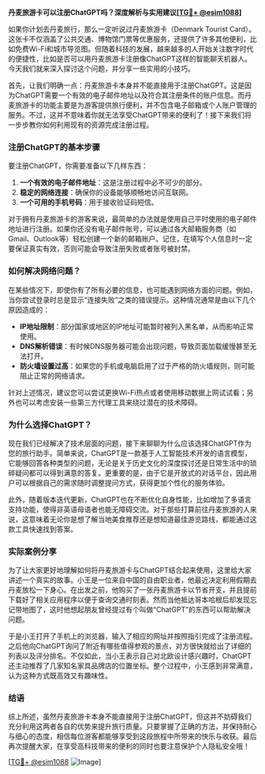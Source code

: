 **丹麦旅游卡可以注册ChatGPT吗？深度解析与实用建议[[TG💪+ @esim1088](https://t.me/s/esim1088)]**

如果你计划去丹麦旅行，那么一定听说过丹麦旅游卡（Denmark Tourist Card）。这张卡不仅涵盖了公共交通、博物馆门票等优惠服务，还提供了许多其他便利，比如免费Wi-Fi和城市导览图。但随着科技的发展，越来越多的人开始关注数字时代的便捷性，比如是否可以用丹麦旅游卡注册像ChatGPT这样的智能聊天机器人。今天我们就来深入探讨这个问题，并分享一些实用的小技巧。

首先，让我们明确一点：丹麦旅游卡本身并不能直接用于注册ChatGPT。这是因为ChatGPT需要一个有效的电子邮件地址以及符合其注册条件的账户信息。而丹麦旅游卡的功能主要是为游客提供旅行便利，并不包含电子邮箱或个人账户管理的服务。不过，这并不意味着你就无法享受ChatGPT带来的便利了！接下来我们将一步步教你如何利用现有的资源完成注册过程。

### 注册ChatGPT的基本步骤

要注册ChatGPT，你需要准备以下几样东西：
1. **一个有效的电子邮件地址**：这是注册过程中必不可少的部分。
2. **稳定的网络连接**：确保你的设备能够顺畅地访问互联网。
3. **一个可用的手机号码**：用于接收验证码短信。

对于拥有丹麦旅游卡的游客来说，最简单的办法就是使用自己平时使用的电子邮件地址进行注册。如果你还没有电子邮件账号，可以通过各大邮箱服务商（如Gmail、Outlook等）轻松创建一个新的邮箱账户。记住，在填写个人信息时一定要保证真实有效，否则可能会导致注册失败或者账号被封禁。

### 如何解决网络问题？

在某些情况下，即使你有了所有必要的信息，也可能遇到网络方面的问题。例如，当你尝试登录时总是显示“连接失败”之类的错误提示。这种情况通常是由以下几个原因造成的：

- **IP地址限制**：部分国家或地区的IP地址可能暂时被列入黑名单，从而影响正常使用。
- **DNS解析错误**：有时候DNS服务器可能会出现问题，导致页面加载缓慢甚至无法打开。
- **防火墙设置过高**：如果您的手机或电脑启用了过于严格的防火墙规则，则可能阻止正常的网络请求。

针对上述情况，建议您可以尝试更换Wi-Fi热点或者使用移动数据上网试试看；另外也可以考虑安装一些第三方代理工具来绕过潜在的技术障碍。

### 为什么选择ChatGPT？

现在我们已经解决了技术层面的问题，接下来聊聊为什么应该选择ChatGPT作为您的旅行助手。简单来说，ChatGPT是一款基于人工智能技术开发的语言模型，它能够回答各种类型的问题，无论是关于历史文化的深度探讨还是日常生活中的琐碎疑问都可以得到满意的答复。更重要的是，由于它是开放式的对话平台，因此用户可以根据自己的需求随时调整提问方式，获得更加个性化的服务体验。

此外，随着版本迭代更新，ChatGPT也在不断优化自身性能，比如增加了多语言支持功能，使得非英语母语者也能无障碍交流。对于那些打算前往丹麦旅游的人来说，这意味着无论你是想了解当地美食推荐还是想知道最佳游览路线，都能通过这款工具快速找到答案。

### 实际案例分享

为了让大家更好地理解如何将丹麦旅游卡与ChatGPT结合起来使用，这里给大家讲述一个真实的故事。小王是一位来自中国的自由职业者，他最近决定利用假期去丹麦放松一下身心。在出发之前，他购买了一张丹麦旅游卡以节省开支，并且提前下载好了相关应用程序以便于查询交通时刻表。然而当他抵达哥本哈根后却发现忘记带地图了，这时他想起朋友曾经提过有个叫做“ChatGPT”的东西可以帮助解决问题。

于是小王打开了手机上的浏览器，输入了相应的网址并按照指引完成了注册流程。之后他向ChatGPT询问了附近有哪些值得参观的景点，对方很快就给出了详细的列表以及评分排名。不仅如此，当小王表示自己对北欧设计感兴趣时，ChatGPT还主动推荐了几家知名家具品牌店的位置坐标。整个过程中，小王感到非常满意，认为这种方式既高效又有趣味性。

### 结语

综上所述，虽然丹麦旅游卡本身不能直接用于注册ChatGPT，但这并不妨碍我们充分利用这两者各自的优势来提升旅行质量。只要掌握了正确的方法，并保持耐心与细心的态度，相信每位游客都能够享受到这段旅程中所带来的快乐与收获。最后再次提醒大家，在享受高科技带来的便利的同时也要注意保护个人隐私安全哦！

[[TG💪+ @esim1088](https://t.me/s/esim1088) ![Image](https://i.postimg.cc/4NQfJmqS/Snipaste-2025-05-13-00-14-12.png)]